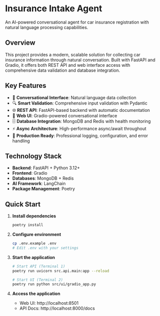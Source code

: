 # Insurance Intake Agent

An AI-powered conversational agent for car insurance registration with natural language processing capabilities.

## Overview

This project provides a modern, scalable solution for collecting car insurance information through natural conversation. Built with FastAPI and Gradio, it offers both REST API and web interface access with comprehensive data validation and database integration.

## Key Features

- 🤖 **Conversational Interface**: Natural language data collection
- 🔍 **Smart Validation**: Comprehensive input validation with Pydantic
- 🌐 **REST API**: FastAPI-based backend with automatic documentation
- 💬 **Web UI**: Gradio-powered conversational interface
- 🗄️ **Database Integration**: MongoDB and Redis with health monitoring
- ⚡ **Async Architecture**: High-performance async/await throughout
- 🔧 **Production Ready**: Professional logging, configuration, and error handling

## Technology Stack

- **Backend**: FastAPI + Python 3.12+
- **Frontend**: Gradio
- **Databases**: MongoDB + Redis
- **AI Framework**: LangChain
- **Package Management**: Poetry

## Quick Start

1. **Install dependencies**
   ```bash
   poetry install
   ```

2. **Configure environment**
   ```bash
   cp .env.example .env
   # Edit .env with your settings
   ```

3. **Start the application**
   ```bash
   # Start API (Terminal 1)
   poetry run uvicorn src.api.main:app --reload
   
   # Start UI (Terminal 2)
   poetry run python src/ui/gradio_app.py
   ```

4. **Access the application**
   - Web UI: http://localhost:8501
   - API Docs: http://localhost:8000/docs
